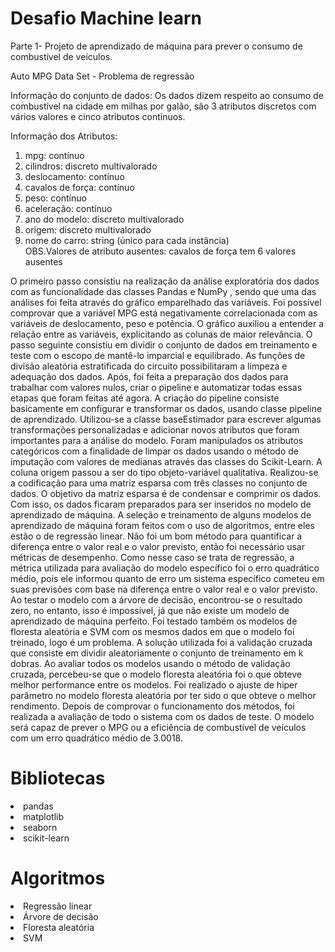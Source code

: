 # Desafio Machine learn


Parte 1- Projeto de aprendizado de máquina para prever o consumo de combustível de veículos.

Auto MPG Data Set - Problema de regressão

Informação do conjunto de dados:
Os dados dizem respeito ao consumo de combustível na cidade em milhas por galão, são 3 atributos discretos com vários valores e cinco atributos contínuos.

Informação dos Atributos:

1. mpg: contínuo
2. cilindros: discreto multivalorado
3. deslocamento: contínuo
4. cavalos de força: contínuo
5. peso: contínuo
6. aceleração: contínuo
7. ano do modelo: discreto multivalorado
8. origem: discreto multivalorado
9. nome do carro: string (único para cada instância)    
OBS.Valores de atributo ausentes: cavalos de força tem 6 valores ausentes


O primeiro passo consistiu na realização da análise exploratória dos dados com as funcionalidade das classes Pandas e NumPy , sendo que uma das análises foi feita através do gráfico emparelhado das variáveis. 
Foi possível comprovar que a variável MPG está negativamente correlacionada com as variáveis de deslocamento, peso e potência. O gráfico auxiliou a entender a relação entre as variáveis, explicitando as colunas de maior relevância.
O passo seguinte consistiu em dividir o conjunto de dados em treinamento e teste com o escopo de mantê-lo imparcial e equilibrado. 
As funções de divisão aleatória estratificada do circuito possibilitaram a limpeza e adequação dos dados.
Após, foi feita a preparação dos dados para trabalhar com valores nulos, criar o pipeline e automatizar todas essas etapas que foram feitas até agora.
A criação do pipeline consiste basicamente em configurar e transformar os dados, usando classe pipeline de aprendizado.
Utilizou-se a classe baseEstimador para escrever algumas transformações personalizadas e adicionar novos atributos que foram importantes para a análise do modelo. 
Foram manipulados os atributos categóricos com a finalidade de limpar os dados usando o método de imputação com valores de medianas através das classes do Scikit-Learn.
A coluna origem passou a ser do tipo objeto-variável qualitativa. Realizou-se a codificação para uma matriz esparsa com três classes no conjunto de dados. O objetivo da matriz esparsa é de condensar e comprimir os dados. Com isso, os dados ficaram preparados para ser inseridos no modelo de aprendizado de máquina.
A seleção e treinamento de alguns modelos de aprendizado de máquina foram feitos com o uso de algoritmos, entre eles estão o de regressão linear. Não foi um bom método para quantificar a diferença entre o valor real e o valor previsto, então foi necessário usar métricas de desempenho. Como nesse caso se trata de regressão, a métrica utilizada para avaliação do modelo específico foi o erro quadrático médio, pois ele informou quanto de erro um sistema específico cometeu em suas previsões com base na diferença entre o valor real e o valor previsto.
Ao testar o modelo com a árvore de decisão, encontrou-se o resultado zero, no entanto, isso é impossível, já que não existe um modelo de aprendizado de máquina perfeito.
Foi testado também os modelos de floresta aleatória e SVM com os mesmos dados em que o modelo foi treinado, logo é um problema. A solução utilizada foi a validação cruzada que consiste em dividir aleatoriamente o conjunto de treinamento em k dobras.
Ao avaliar todos os modelos usando o método de validação cruzada, percebeu-se que o modelo floresta aleatória foi o que obteve melhor performance entre os modelos. Foi realizado o ajuste de hiper parâmetro no modelo floresta aleatória por ter sido o que obteve o melhor rendimento. Depois de comprovar o funcionamento dos métodos, foi realizada a avaliação de todo o sistema com os dados de teste. O modelo será capaz de prever o MPG ou a eficiência de combustível de veículos com um erro quadrático médio de 3.0018.


# Bibliotecas 

<li>pandas
<li>matplotlib
<li>seaborn
<li>scikit-learn

# Algoritmos

<li>Regressão linear
<li>Árvore de decisão 
<li>Floresta aleatória 
<li>SVM
